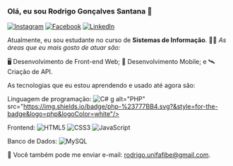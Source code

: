 ### Olá, eu sou Rodrigo Gonçalves Santana 👋
[![Instagram](https://img.shields.io/badge/Instagram-ff69b4?style=flat&logo=Instagram&logoColor=white)](https://www.instagram.com/rodrigo.gsantana)
[![Facebook](https://img.shields.io/badge/Facebook-blue?style=flat&logo=Facebook&logoColor=white)](https://www.facebook.com/rodrigo.goncalves.75641)
[![LinkedIn](https://img.shields.io/badge/LinkedIn-blue?style=flat&logo=linkedin&labelColor=blue)](https://www.linkedin.com/in/rodrigo-gon%C3%A7alves-santana/)


Atualmente, eu sou estudante no curso de **Sistemas de Informação**. 👨‍💻
*As áreas que eu mais gosto de atuar são:*

🖥 Desenvolvimento de Front-end Web;
📲 Desenvolvimento Mobile; e
🛰 Criação de API.

As tecnologias que eu estou aprendendo e usado até agora são:

Linguagem de programação:
<img alt="C#" src="https://img.shields.io/badge/c%23%20-%23239120.svg?&style=for-the-badge&logo=c-sharp&logoColor=white"/>
g alt="PHP" src="https://img.shields.io/badge/php-%23777BB4.svg?&style=for-the-badge&logo=php&logoColor=white"/>

Frontend:
<img alt="HTML5" src="https://img.shields.io/badge/html5%20-%23E34F26.svg?&style=for-the-badge&logo=html5&logoColor=white"/>
<img alt="CSS3" src="https://img.shields.io/badge/css3%20-%231572B6.svg?&style=for-the-badge&logo=css3&logoColor=white"/>
<img alt="JavaScript" src="https://img.shields.io/badge/javascript%20-%23323330.svg?&style=for-the-badge&logo=javascript&logoColor=%23F7DF1E"/>

Banco de Dados:
<img alt="MySQL" src="https://img.shields.io/badge/mysql-%2300f.svg?&style=for-the-badge&logo=mysql&logoColor=white"/>


💌 Você também pode me enviar e-mail: [rodrigo.unifafibe@gmail.com](mailto:rodrigo.unifafibe@gmail.com).

